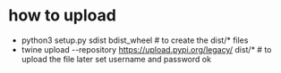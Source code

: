 # how to upload
*  python3 setup.py sdist bdist_wheel   # to create the dist/* files
*  twine upload --repository https://upload.pypi.org/legacy/ dist/* # to upload the file later set username and password ok
